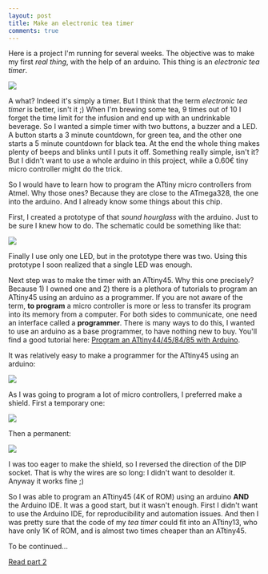 ```yaml
---
layout: post
title: Make an electronic tea timer
comments: true
---
```


Here is a project I'm running for several weeks. The objective was to make my
first *real thing*, with the help of an arduino. This thing is an *electronic
tea timer*.

<img src="{{site.baseurl}}/public/images/hourglass.jpg" class="" />

A what? Indeed it's simply a timer. But I think that the term *electronic tea
timer* is better, isn't it ;) When I'm brewing some tea, 9 times out of 10 I
forget the time limit for the infusion and end up with an undrinkable beverage.
So I wanted a simple timer with two buttons, a buzzer and a LED.
A button starts a 3 minute countdown, for green tea, and the other one starts a 5
minute countdown for black tea. At the end the whole thing makes plenty of
beeps and blinks until I puts it off. Something really simple, isn't it?
But I didn't want to use a whole arduino in this project, while a 0.60€ tiny
micro controller might do the trick.

So I would have to learn how to program the ATtiny micro controllers from Atmel.
Why those ones? Because they are close to the ATmega328, the one into the
arduino. And I already know some things about this chip.

First, I created a prototype of that *sound hourglass* with the arduino.
Just to be sure I knew how to do. The schematic could be something like that:

<img src="{{site.baseurl}}/public/images/proto-tea-timer.png" class="" />

Finally I use only one LED, but in the prototype there was two. Using this
prototype I soon realized that a single LED was enough.

Next step was to make the timer with an ATtiny45. Why this one precisely?
Because 1) I owned one and 2) there is a plethora of tutorials to program an
ATtiny45 using an arduino as a programmer. If you are not aware of the term,
**to program** a micro controller is more or less to transfer its program into its
memory
from a computer. For both sides to communicate, one need an interface called a
**programmer**. There is many ways to do this, I wanted to use an arduino as a
base programmer, to have nothing new to buy. You'll find a good tutorial here:
[Program an ATtiny44/45/84/85 with Arduino](http://www.instructables.com/id/Program-an-ATtiny44458485-with-Arduino/).

It was relatively easy to make a programmer for the ATtiny45 using an arduino:

<img src="{{site.baseurl}}/public/images/hello-world-attiny45.png" class="" />

As I was going to program a lot of micro controllers, I preferred make a shield.
First a temporary one:

<img src="{{site.baseurl}}/public/images/arduino-temp-shield.jpg" class="" />

Then a permanent:

<img src="{{site.baseurl}}/public/images/arduino-shield-attiny45.jpg" class="" />

I was too eager to make the shield, so I reversed the direction of the DIP
socket. That is why the wires are so long: I didn't want to desolder it. Anyway
it works fine ;)

So I was able to program an ATtiny45 (4K of ROM) using an arduino **AND** the
Arduino IDE. It was a good start, but it wasn't enough. First I didn't
want to use the Arduino IDE, for reproducibility and automation issues. And
then I was pretty sure that the code of my *tea timer* could fit into an
ATtiny13, who have only 1K of ROM, and is almost two times cheaper than an
ATtiny45.

To be continued…

[Read part 2](/2015/12/14/make-electronic-tea-timer-part-2/)
